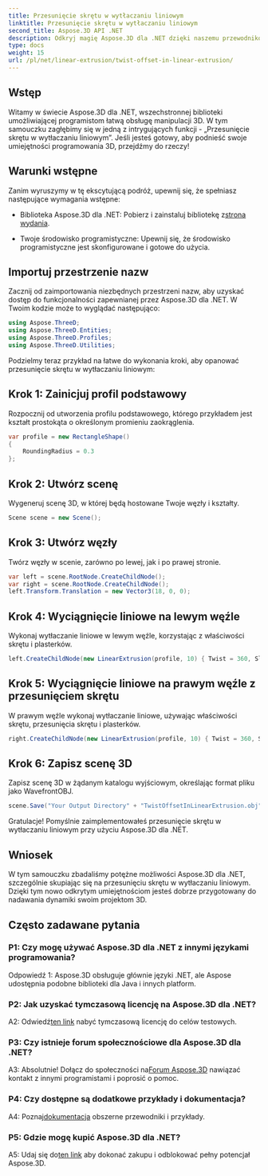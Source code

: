 ```yaml
---
title: Przesunięcie skrętu w wytłaczaniu liniowym
linktitle: Przesunięcie skrętu w wytłaczaniu liniowym
second_title: Aspose.3D API .NET
description: Odkryj magię Aspose.3D dla .NET dzięki naszemu przewodnikowi krok po kroku na temat przesunięcia skrętu w wytłaczaniu liniowym. Podnieś poziom swoich projektów 3D bez wysiłku.
type: docs
weight: 15
url: /pl/net/linear-extrusion/twist-offset-in-linear-extrusion/
---
```

## Wstęp

Witamy w świecie Aspose.3D dla .NET, wszechstronnej biblioteki umożliwiającej programistom łatwą obsługę manipulacji 3D. W tym samouczku zagłębimy się w jedną z intrygujących funkcji - „Przesunięcie skrętu w wytłaczaniu liniowym”. Jeśli jesteś gotowy, aby podnieść swoje umiejętności programowania 3D, przejdźmy do rzeczy!

## Warunki wstępne

Zanim wyruszymy w tę ekscytującą podróż, upewnij się, że spełniasz następujące wymagania wstępne:

-  Biblioteka Aspose.3D dla .NET: Pobierz i zainstaluj bibliotekę z[strona wydania](https://releases.aspose.com/3d/net/).

- Twoje środowisko programistyczne: Upewnij się, że środowisko programistyczne jest skonfigurowane i gotowe do użycia.

## Importuj przestrzenie nazw

Zacznij od zaimportowania niezbędnych przestrzeni nazw, aby uzyskać dostęp do funkcjonalności zapewnianej przez Aspose.3D dla .NET. W Twoim kodzie może to wyglądać następująco:

```csharp
using Aspose.ThreeD;
using Aspose.ThreeD.Entities;
using Aspose.ThreeD.Profiles;
using Aspose.ThreeD.Utilities;
```

Podzielmy teraz przykład na łatwe do wykonania kroki, aby opanować przesunięcie skrętu w wytłaczaniu liniowym:

## Krok 1: Zainicjuj profil podstawowy

Rozpocznij od utworzenia profilu podstawowego, którego przykładem jest kształt prostokąta o określonym promieniu zaokrąglenia.

```csharp
var profile = new RectangleShape()
{
    RoundingRadius = 0.3
};
```

## Krok 2: Utwórz scenę

Wygeneruj scenę 3D, w której będą hostowane Twoje węzły i kształty.

```csharp
Scene scene = new Scene();
```

## Krok 3: Utwórz węzły

Twórz węzły w scenie, zarówno po lewej, jak i po prawej stronie.

```csharp
var left = scene.RootNode.CreateChildNode();
var right = scene.RootNode.CreateChildNode();
left.Transform.Translation = new Vector3(18, 0, 0);
```

## Krok 4: Wyciągnięcie liniowe na lewym węźle

Wykonaj wytłaczanie liniowe w lewym węźle, korzystając z właściwości skrętu i plasterków.

```csharp
left.CreateChildNode(new LinearExtrusion(profile, 10) { Twist = 360, Slices = 100 });
```

## Krok 5: Wyciągnięcie liniowe na prawym węźle z przesunięciem skrętu

W prawym węźle wykonaj wytłaczanie liniowe, używając właściwości skrętu, przesunięcia skrętu i plasterków.

```csharp
right.CreateChildNode(new LinearExtrusion(profile, 10) { Twist = 360, Slices = 100, TwistOffset = new Vector3(3, 0, 0) });
```

## Krok 6: Zapisz scenę 3D

Zapisz scenę 3D w żądanym katalogu wyjściowym, określając format pliku jako WavefrontOBJ.

```csharp
scene.Save("Your Output Directory" + "TwistOffsetInLinearExtrusion.obj", FileFormat.WavefrontOBJ);
```

Gratulacje! Pomyślnie zaimplementowałeś przesunięcie skrętu w wytłaczaniu liniowym przy użyciu Aspose.3D dla .NET.

## Wniosek

W tym samouczku zbadaliśmy potężne możliwości Aspose.3D dla .NET, szczególnie skupiając się na przesunięciu skrętu w wytłaczaniu liniowym. Dzięki tym nowo odkrytym umiejętnościom jesteś dobrze przygotowany do nadawania dynamiki swoim projektom 3D.

## Często zadawane pytania

### P1: Czy mogę używać Aspose.3D dla .NET z innymi językami programowania?

Odpowiedź 1: Aspose.3D obsługuje głównie języki .NET, ale Aspose udostępnia podobne biblioteki dla Java i innych platform.

### P2: Jak uzyskać tymczasową licencję na Aspose.3D dla .NET?

 A2: Odwiedź[ten link](https://purchase.aspose.com/temporary-license/) nabyć tymczasową licencję do celów testowych.

### P3: Czy istnieje forum społecznościowe dla Aspose.3D dla .NET?

A3: Absolutnie! Dołącz do społeczności na[Forum Aspose.3D](https://forum.aspose.com/c/3d/18) nawiązać kontakt z innymi programistami i poprosić o pomoc.

### P4: Czy dostępne są dodatkowe przykłady i dokumentacja?

 A4: Poznaj[dokumentacja](https://reference.aspose.com/3d/net/) obszerne przewodniki i przykłady.

### P5: Gdzie mogę kupić Aspose.3D dla .NET?

 A5: Udaj się do[ten link](https://purchase.aspose.com/buy) aby dokonać zakupu i odblokować pełny potencjał Aspose.3D.